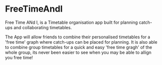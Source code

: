 # FreeTimeAndI
Free Time ANd I, is a Timetable organisation app built for planning catch-ups and collaborating timetables.

The App will allow friends to combine their personalised timetables for a 'free time' graph where catch-ups can be placed for planning. 
It is also able to combine group timetables for a quick and easy 'free time gragh' of the whole group, its never been easier to see when you may be able to allign you free time!
